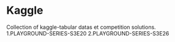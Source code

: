 # Kaggle
Collection of kaggle-tabular datas et competition solutions.
1.PLAYGROUND-SERIES-S3E20
2.PLAYGROUND-SERIES-S3E26
